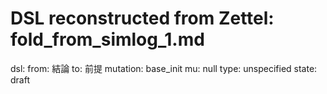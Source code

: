 # DSL reconstructed from Zettel: fold_from_simlog_1.md

dsl:
  from: 結論
  to: 前提
  mutation: base_init
  mu: null
  type: unspecified
  state: draft
